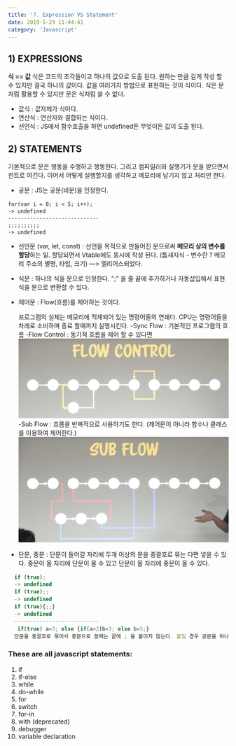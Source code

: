 ```yaml
---
title: '7. Expression VS Statement'
date: 2019-5-29 11:44:41
category: 'Javascript'
---
```


## 1) EXPRESSIONS

**식 == 값**
식은 코드의 조각들이고 하나의 값으로 도출 된다. 원하는 만큼 길게 작성 할 수 있지만 결국 하나의 값이다. 값을 여러가지 방법으로 표현하는 것이 식이다. 식은 문처럼 활용할 수 있지만 문은 식처럼 쓸 수 없다.

- 값식 : 값자체가 식이다.
- 연산식 : 연산자와 결합하는 식이다.
- 선언식 : JS에서 함수호출을 하면 undefined든 무엇이든 값이 도출 된다.

## 2) STATEMENTS

기본적으로 문은 행동을 수행하고 행동한다. 그리고 컴파일러와 실행기가 문을 받으면서 힌트로 여긴다. 이어서 어떻게 실행할지를 생각하고 메모리에 남기지 않고 처리만 한다.

- 공문 : JS는 공문(비문)을 인정한다.

```JS
for(var i = 0; i < 5; i++);
-> undefined
-----------------------------
;;;;;;;;;;
-> undefined
```

- 선언문 (var, let, const) : 선언을 목적으로 만들어진 문으로써 **메모리 상의 변수를 할당**하는 일. 할당되면서 Vtable에도 동시에 작성 된다.
  (틈새지식 - 변수란 ? 메모리 주소의 별명, 타입, 크기) —> 엘리어스되었다.
- 식문 : 하나의 식을 문으로 인정한다. ";" 을 줄 끝에 추가하거나 자동삽입해서 표현식을 문으로 변환할 수 있다.
- 제어문 : Flow(흐름)를 제어하는 것이다.

  프로그램의 실체는 메모리에 적재되어 있는 명령어들의 연쇄다. CPU는 명령어들을 차례로 소비하며 종료 할때까지 실행시킨다.
  -Sync Flow : 기본적인 프로그램의 흐름
  -Flow Control : 동기적 흐름을 제어 할 수 있다면
  ![Flow Control](./images/07-01.png)
  -Sub Flow : 흐름을 반복적으로 사용하기도 한다. (제어문이 아니라 함수나 클래스를 이용하여 제어한다.)
  ![Sub Flow](./images/07-02.png)

- 단문, 중문
  : 단문이 들어갈 자리에 두개 이상의 문을 중괄호로 묶는 다면 넣을 수 있다. 중문이 올 자리에 단문이 올 수 있고 단문이 올 자리에 중문이 올 수 있다.

```js
  if (true);
  -> undefined
  if (true);;
  -> undefined
  if (true){;;}
  -> undefined
  ---------------------------
   if(true) a=3; else {if(a>2)b=3; else b=5;}
  단문을 중괄호로 묶어서 중문으로 쓸때는 끝에 ; 을 붙이지 않는다. 붙일 경우 공문을 하나 더 삽입시키는 것이다.
```

### These are all javascript statements:

1. if
2. if-else
3. while
4. do-while
5. for
6. switch
7. for-in
8. with (deprecated)
9. debugger
10. variable declaration

